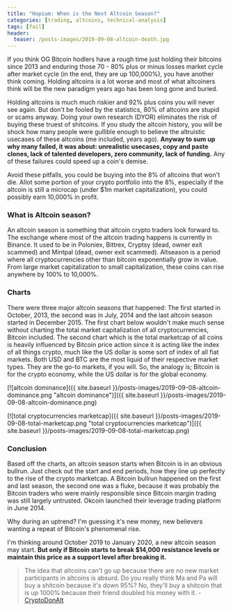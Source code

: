 ```yaml
---
title: "Hopium: When is the Next Altcoin Season?"
categories: [trading, altcoins, technical-analysis]
tags: [fail]
header:
  teaser: /posts-images/2019-09-08-altcoin-death.jpg
---
```


If you think OG Bitcoin hodlers have a rough time just holding their bitcoins since 2013 and enduring those 70 - 80% plus or minus losses market cycle after
market cycle (in the end, they are up 100,000%), you have another think coming. Holding altcoins is a lot worse and most of what altcoiners think will be 
the new paradigm years ago has been long gone and buried. 

Holding altcoins is much much riskier and 92% plus coins you will never see again. But don't be fooled by the statistics, 80% of altcoins are stupid or scams anyway.
Doing your own research (DYOR) eliminates the risk of buying these truest of shitcoins. If you study the altcoin history, you will be shock how many people
were gullible enough to believe the altruistic usecases of these altcoins (me included, years ago). **Anyway to sum up why many failed, it was about: unrealistic
usecases, copy and paste clones, lack of talented developers, zero community, lack of funding.** Any of these failures could speed up a coin's demise.

Avoid these pitfalls, you could be buying into the 8% of altcoins that won't die. Allot some portion of your crypto portfolio into the 8%, especially if the 
altcoin is still a microcap (under $1m market capitalization), you could possibly earn 10,000% in profit.

### What is Altcoin season?

An altcoin season is something that altcoin crypto traders look forward to. The exchange where most of the altcoin trading happens is currently in Binance. 
It used to be in Poloniex, Bittrex, Cryptsy (dead, owner exit scammed) and Mintpal (dead, owner exit scammed). Altseason is a period where all cryptocurrencies
other than bitcoin exponentially grow in value. From large market capitalization to small capitalization, these coins can rise anywhere by 100% to 10,000%.

### Charts

There were three major altcoin seasons that happened: The first started in October, 2013, the second was in July, 2014 and the last altcoin season started in
December 2015. The first chart below wouldn't make much sense without charting the total market capitalization of all cryptocurrencies, Bitcoin included.
The second chart which is the total marketcap of all coins is heavily influenced by Bitcoin price action since it is acting like the index of all things 
crypto, much like the US dollar is some sort of index of all fiat markets. Both USD and BTC are the most liquid of their respective market types. They are the
go-to markets, if you will. So, the analogy is; Bitcoin is for the crypto economy, while the US dollar is for the global economy.

[![altcoin dominance]({{ site.baseurl }}/posts-images/2019-09-08-altcoin-dominance.png "altcoin dominance")]({{ site.baseurl }}/posts-images/2019-09-08-altcoin-dominance.png)

[![total cryptocurrencies marketcap]({{ site.baseurl }}/posts-images/2019-09-08-total-marketcap.png "total cryptocurrencies marketcap")]({{ site.baseurl }}/posts-images/2019-09-08-total-marketcap.png)

### Conclusion

Based off the charts, an altcoin season starts when Bitcoin is in an obvious bullrun. Just check out the start and end periods, how they line up perfectly to
the rise of the crypto marketcap. A Bitcoin bullrun happened on the first and last season, the second one was a fluke, because it was probably the Bitcoin 
traders who were mainly responsible since Bitcoin margin trading was still largely untrusted. Okcoin launched their leverage trading platform in June 2014. 

Why during an uptrend? I'm guessing it's new money, new believers wanting a repeat of Bitcoin's phenomenal rise.

I'm thinking around October 2019 to January 2020, a new altcoin season may start. **But only if Bitcoin starts to break $14,000 resistance levels or maintain
this price as a support level after breaking it.**

> The idea that altcoins can't go up because there are no new market participants in altcoins is absurd. Do you really think Ma and Pa will buy a shitcoin 
because it's down 95%? No, they'll buy a shitcoin that is up 1000% because their friend doubled his money with it. - [CryptoDonAlt](https://twitter.com/CryptoDonAlt/status/1170106684095815680)